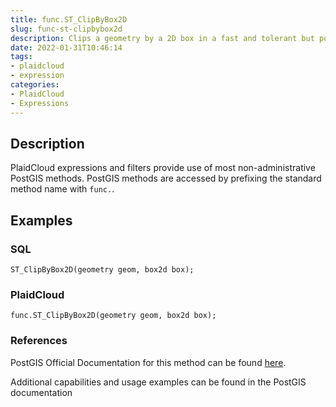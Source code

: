 ```yaml
---
title: func.ST_ClipByBox2D
slug: func-st-clipbybox2d
description: Clips a geometry by a 2D box in a fast and tolerant but possibly invalid way
date: 2022-01-31T10:46:14
tags:
- plaidcloud
- expression
categories:
- PlaidCloud
- Expressions
---
```



## Description


PlaidCloud expressions and filters provide use of most non-administrative PostGIS methods. PostGIS methods are accessed by prefixing the standard method name with `func.`.



## Examples


### SQL



```
ST_ClipByBox2D(geometry geom, box2d box);
```


### PlaidCloud



```
func.ST_ClipByBox2D(geometry geom, box2d box);
```


### References


PostGIS Official Documentation for this method can be found [here](https://postgis.net/docs/manual-3.1/ST_ClipByBox2D.html).



Additional capabilities and usage examples can be found in the PostGIS documentation

